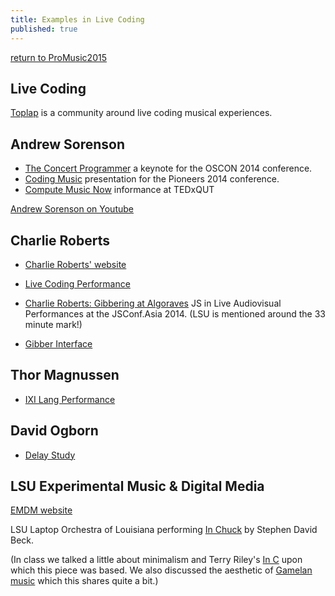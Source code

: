 ```yaml
---
title: Examples in Live Coding
published: true
---
```



[return to ProMusic2015](ProMusic2015)

## Live Coding 

[Toplap](http://toplap.org) is a community around live coding musical experiences.

## Andrew Sorenson

- [The Concert Programmer](https://www.youtube.com/watch?v=yY1FSsUV-8c) a keynote for the OSCON 2014 conference.
- [Coding Music](https://www.youtube.com/watch?v=5DuVuoe-_UQ) presentation for the Pioneers 2014 conference.
- [Compute Music Now](https://www.youtube.com/watch?v=GSGKEy8vHqg) informance at TEDxQUT

[Andrew Sorenson on Youtube](https://www.youtube.com/watch?v=bq-260NUw5o&list=PL_eJ0XdLbWzzq_03wTIMVew1gByub_wKS)

## Charlie Roberts

- [Charlie Roberts' website](http://charlie-roberts.com/)
- [Live Coding Performance](https://vimeo.com/80745664)
- [Charlie Roberts: Gibbering at Algoraves](https://www.youtube.com/watch?v=2BIOINFSbMg) JS in Live Audiovisual Performances at the JSConf.Asia 2014.  (LSU is mentioned around the 33 minute mark!)

- [Gibber Interface](http://gibber.mat.ucsb.edu/)


## Thor Magnussen

- [IXI Lang Performance](https://www.youtube.com/watch?v=04TcXlC9IBw)

## David Ogborn

- [Delay Study](https://www.youtube.com/watch?v=2gehI46oNvk)

## LSU Experimental Music & Digital Media

[EMDM website](http://emdm.music.lsu.edu)

LSU Laptop Orchestra of Louisiana performing [In Chuck](https://www.youtube.com/watch?v=-ZrmajoMxcE) by Stephen David Beck.

(In class we talked a little about minimalism and Terry Riley's [In C]() upon which this piece was based.  We also discussed the aesthetic of [Gamelan music](https://www.youtube.com/watch?v=aeAxXWx1Omk) which this shares quite a bit.)
